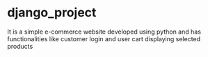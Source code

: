 # django_project
It is a simple e-commerce website developed using python and has functionalities like customer login and user cart displaying selected products
